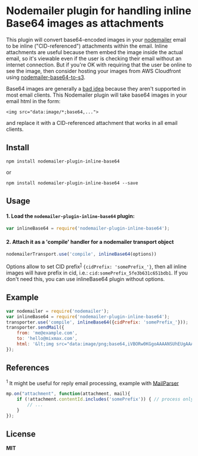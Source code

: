 # Nodemailer plugin for handling inline Base64 images as attachments

This plugin will convert base64-encoded images in your [nodemailer](https://github.com/nodemailer/nodemailer) email to be inline ("CID-referenced") attachments within the email. Inline attachments are useful because them embed the image inside the actual email, so it's viewable even if the user is checking their email without an internet connection. But if you're OK with requiring that the user be online to see the image, then consider hosting your images from AWS Cloudfront using [nodemailer-base64-to-s3](https://github.com/crocodilejs/nodemailer-base64-to-s3).

Base64 images are generally a [bad idea](https://sendgrid.com/blog/embedding-images-emails-facts/) because they aren't supported in most email clients. This Nodemailer plugin will take base64 images in your email html in the form:

    <img src="data:image/*;base64,...">

and replace it with a CID-referenced attachment that works in all email clients.

## Install

```
npm install nodemailer-plugin-inline-base64
```
or
```
npm install nodemailer-plugin-inline-base64 --save
```

## Usage

#### 1. Load the `nodemailer-plugin-inline-base64` plugin:

```javascript
var inlineBase64 = require('nodemailer-plugin-inline-base64');
```

#### 2. Attach it as a 'compile' handler for a nodemailer transport object

```javascript
nodemailerTransport.use('compile', inlineBase64(options))
```
Options allow to set CID prefix<sup><a href="#1">1</a></sup> ```{cidPrefix: 'somePrefix_'}```,
then all inline images will have prefix in cid, i.e.: `cid:somePrefix_5fe3b631c651bdb1`. If you don't need this,
you can use inlineBase64 plugin without options.



## Example

```javascript
var nodemailer = require('nodemailer');
var inlineBase64 = require('nodemailer-plugin-inline-base64');
transporter.use('compile', inlineBase64({cidPrefix: 'somePrefix_'}));
transporter.sendMail({
    from: 'me@example.com',
    to: 'hello@mixmax.com',
    html: '&lt;img src="data:image/png;base64,iVBORw0KGgoAAAANSUhEUgAAAlgAAAACCAYAAACE7KJkAAAAI0lEQVRYR+3DMQ0AAAgDsKlFzZxgEhOcbdIEAIBf7Y6qqn8P0MMQZPno7TMAAAAASUVORK5CYII=">'
});
```

## References
<sup id="1">1</sup> It might be useful for reply email processing, example with [MailParser](https://github.com/andris9/mailparser)

```javascript
mp.on("attachment", function(attachment, mail){
    if (!attachment.contentId.includes('somePrefix')) { // process only images attached by user in reply
        // ...
    }
});
```

## License

**MIT**
